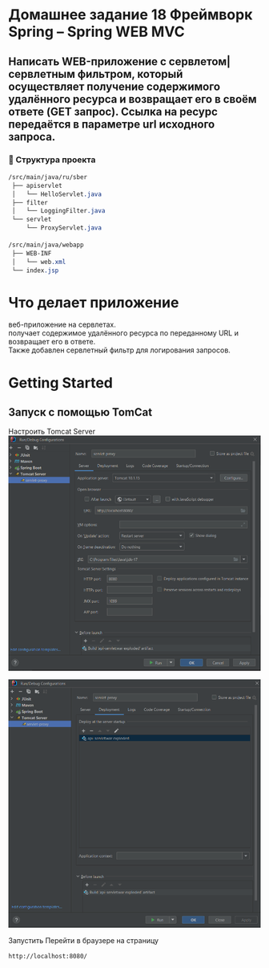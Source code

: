 # Домашнее задание 18 Фреймворк Spring – Spring WEB MVC

## Написать WEB-приложение c сервлетом|сервлетным фильтром, который осуществляет получение содержимого удалённого ресурса и возвращает его в своём ответе (GET запрос). Ссылка на ресурс передаётся в параметре url исходного запроса.

### 📁 Структура проекта
```css
/src/main/java/ru/sber
 ├── apiservlet
 │   └── HelloServlet.java
 ├── filter
 │   └── LoggingFilter.java 
 └── servlet
     └── ProxyServlet.java

/src/main/java/webapp
 ├── WEB-INF
 │   └── web.xml
 └── index.jsp
```

# Что делает приложение
веб-приложение на сервлетах.  
получает содержимое удалённого ресурса по переданному URL и возвращает его в ответе.  
Также добавлен сервлетный фильтр для логирования запросов.

# Getting Started
## Запуск с помощью TomCat
Настроить Tomcat Server
![img.png](img.png)

![img_1.png](img_1.png)

Запустить
Перейти в браузере на страницу
```html
http://localhost:8080/
```




